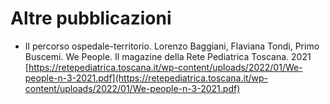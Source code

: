 # Altre pubblicazioni

- Il percorso ospedale-territorio. Lorenzo Baggiani, Flaviana Tondi, Primo Buscemi. We People. Il magazine della Rete Pediatrica Toscana. 2021 [https://retepediatrica.toscana.it/wp-content/uploads/2022/01/We-people-n-3-2021.pdf](https://retepediatrica.toscana.it/wp-content/uploads/2022/01/We-people-n-3-2021.pdf)
